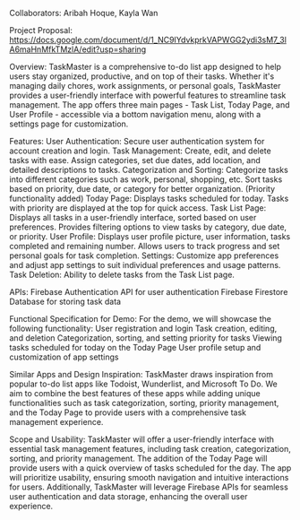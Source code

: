 Collaborators: Aribah Hoque, Kayla Wan

Project Proposal: https://docs.google.com/document/d/1_NC9IYdvkprkVAPWGG2ydi3sM7_3lA6maHnMfkTMzlA/edit?usp=sharing

Overview: TaskMaster is a comprehensive to-do list app designed to help users stay organized, productive, and on top of their tasks. Whether it's managing daily chores, work assignments, or personal goals, TaskMaster provides a user-friendly interface with powerful features to streamline task management. The app offers three main pages - Task List, Today Page, and User Profile - accessible via a bottom navigation menu, along with a settings page for customization.

Features:
  User Authentication:
    Secure user authentication system for account creation and login.
  Task Management:
    Create, edit, and delete tasks with ease.
    Assign categories, set due dates, add location, and detailed descriptions to tasks.
  Categorization and Sorting:
    Categorize tasks into different categories such as work, personal, shopping, etc.
    Sort tasks based on priority, due date, or category for better organization. (Priority functionality added)
  Today Page:
    Displays tasks scheduled for today.
    Tasks with priority are displayed at the top for quick access.
  Task List Page:
    Displays all tasks in a user-friendly interface, sorted based on user preferences.
    Provides filtering options to view tasks by category, due date, or priority.
  User Profile:
    Displays user profile picture, user information, tasks completed and remaining number.
    Allows users to track progress and set personal goals for task completion.
  Settings:
    Customize app preferences and adjust app settings to suit individual preferences and usage patterns.
  Task Deletion:
    Ability to delete tasks from the Task List page.
 
APIs:
  Firebase Authentication API for user authentication
  Firebase Firestore Database for storing task data
  
Functional Specification for Demo: For the demo, we will showcase the following functionality:
  User registration and login
  Task creation, editing, and deletion
  Categorization, sorting, and setting priority for tasks
  Viewing tasks scheduled for today on the Today Page
  User profile setup and customization of app settings

Similar Apps and Design Inspiration: TaskMaster draws inspiration from popular to-do list apps like Todoist, Wunderlist, and Microsoft To Do. We aim to combine the best features of these apps while adding unique functionalities such as task categorization, sorting, priority management, and the Today Page to provide users with a comprehensive task management experience.

Scope and Usability: TaskMaster will offer a user-friendly interface with essential task management features, including task creation, categorization, sorting, and priority management. The addition of the Today Page will provide users with a quick overview of tasks scheduled for the day. The app will prioritize usability, ensuring smooth navigation and intuitive interactions for users. Additionally, TaskMaster will leverage Firebase APIs for seamless user authentication and data storage, enhancing the overall user experience.
